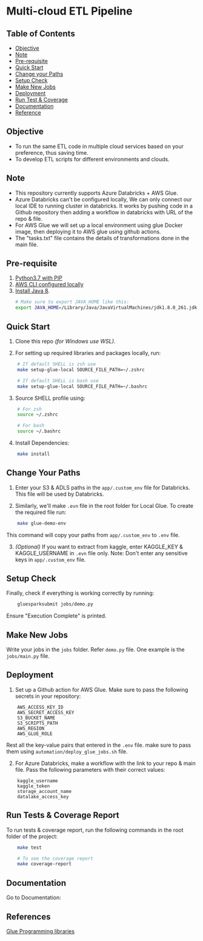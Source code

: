 # Multi-cloud ETL Pipeline

## Table of Contents

* [Objective](#objective)
* [Note](#note)
* [Pre-requisite](#pre-requisite)
* [Quick Start](#quick-start)
* [Change your Paths](#change-your-paths)
* [Setup Check](#setup-check)
* [Make New Jobs](#setup-check)
* [Deployment](#deployment)
* [Run Test & Coverage](#run-tests-&-coverage-report)
* [Documentation](#documentation)
* [Reference](#reference)

## Objective

- To run the same ETL code in multiple cloud services based on your preference, thus saving time.
- To develop ETL scripts for different environments and clouds.

## Note

- This repository currently supports Azure Databricks + AWS Glue.
- Azure Databricks can't be configured locally, We can only connect our local IDE to running cluster in databricks. It works by pushing code in a Github repository then adding a workflow in databricks with URL of the repo & file.
- For AWS Glue we will set up a local environment using glue Docker image, then deploying it to AWS glue using github actions.
- The "tasks.txt" file contains the details of transformations done in the main file.

## Pre-requisite

1. [Python3.7 with PIP](https://www.python.org/downloads/)
2. [AWS CLI configured locally](https://docs.aws.amazon.com/cli/latest/userguide/cli-configure-quickstart.html)
3. [Install Java 8](https://www.oracle.com/in/java/technologies/downloads/#java8-mac).
    ```bash
    # Make sure to export JAVA_HOME like this:
    export JAVA_HOME=/Library/Java/JavaVirtualMachines/jdk1.8.0_261.jdk/Contents/Home
    ```


## Quick Start

1. Clone this repo _(for Windows use WSL)_.

2. For setting up required libraries and packages locally, run:
```bash
    # If default SHELL is zsh use
    make setup-glue-local SOURCE_FILE_PATH=~/.zshrc

    # If default SHELL is bash use
    make setup-glue-local SOURCE_FILE_PATH=~/.bashrc
```

3. Source SHELL profile using:

```bash
    # For zsh
    source ~/.zshrc

    # For bash
    source ~/.bashrc
```

4. Install Dependencies:
```bash
    make install
```

## Change Your Paths

1. Enter your S3 & ADLS paths in the ```app/.custom_env``` file for Databricks. This file will be used by Databricks.

2. Similarly, we'll make ```.evn``` file in the root folder for Local Glue. To create the required file run:
```bash
    make glue-demo-env
```
This command will copy your paths from ```app/.custom_env``` to ```.env``` file.

3. _(Optional)_ If you want to extract from kaggle, enter KAGGLE_KEY & KAGGLE_USERNAME in ```.evn``` file only. Note: Don't enter any sensitive keys in ```app/.custom_env``` file.

## Setup Check
Finally, check if everything is working correctly by running:
```bash
    gluesparksubmit jobs/demo.py
```
Ensure "Execution Complete" is printed.

## Make New Jobs

Write your jobs in the ```jobs``` folder. Refer ```demo.py``` file. One example is the ```jobs/main.py``` file.

## Deployment

1. Set up a Github action for AWS Glue. Make sure to pass the following secrets in your repository:

```
    AWS_ACCESS_KEY_ID
    AWS_SECRET_ACCESS_KEY
    S3_BUCKET_NAME
    S3_SCRIPTS_PATH
    AWS_REGION
    AWS_GLUE_ROLE
```

Rest all the key-value pairs that entered in the `.env` file. make sure to pass them using `automation/deploy_glue_jobs.sh` file.

2. For Azure Databricks, make a workflow with the link to your repo & main file. Pass the following parameters with their correct values:

```
    kaggle_username
    kaggle_token
    storage_account_name
    datalake_access_key
```

## Run Tests & Coverage Report

To run tests & coverage report, run the following commands in the root folder of the project:

```bash
    make test

    # To see the coverage report
    make coverage-report
```

## Documentation

Go to Documentation: 

## References

[Glue Programming libraries](https://docs.aws.amazon.com/glue/latest/dg/aws-glue-programming-python-libraries.html)


